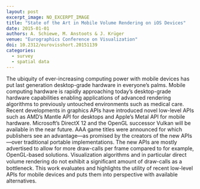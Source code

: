 ```yaml
---
layout: post
excerpt_image: NO_EXCERPT_IMAGE
title: "State of the Art in Mobile Volume Rendering on iOS Devices"
date: 2015-01-01
authors: A. Schiewe, M. Anstoots & J. Krüger
venue: "Eurographics Conference on Visualization"
doi: 10.2312/eurovisshort.20151139
categories:
  - survey
  - spatial data
---
```

The ubiquity of ever-increasing computing power with mobile devices has put last generation desktop-grade hardware in everyone’s palms. Mobile computing hardware is rapidly approaching today’s desktop-grade hardware capabilities enabling applications of advanced rendering algorithms to previously untouched environments such as medical care. Recent developments in graphics APIs have introduced novel low-level APIs such as AMD’s Mantle API for desktops and Apple’s Metal API for mobile hardware. Microsoft’s DirectX 12 and the OpenGL successor Vulkan will be available in the near future. AAA game titles were announced for which publishers see an advantage—as promised by the creators of the new APIs—over traditional portable implementations. The new APIs are mostly advertised to allow for more draw-calls per frame compared to for example, OpenGL-based solutions. Visualization algorithms and in particular direct volume rendering do not exhibit a signiﬁcant amount of draw-calls as a bottleneck. This work evaluates and highlights the utility of recent low-level APIs for mobile devices and puts them into perspective with available alternatives.
